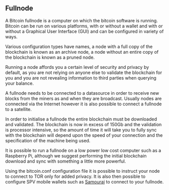 ## Fullnode

A Bitcoin fullnode is a computer on which the bitcoin software is running.  Bitcoin can be run on various platforms, with or without a wallet and with or without a Graphical User Interface (GUI) and can be configured in variety of  ways.

Various configuration types have names, a node with a full copy of the blockchain is known as an archive node, a node without an entire copy of the blockchain is known as a pruned node.

Running a node affords you a certain level of security and privacy by default, as you are not relying on anyone else to validate the blockchain for you and you are not revealing information to third parties when querying your balance.

A fullnode needs to be connected to a datasource in order to receive new blocks from the miners as and when they are broadcast.   Usually nodes are connected via the Internet however it is also possible to connect a fullnode to a satellite.

In order to initialise a fullnode the entire blockchain must be downloaded and validated.  The blockchain is now in excess of 150Gb and the validation is processor intensive, so the amount of time it will take you to fully sync with the blockchain will depend upon the speed of your connection and the specification of the machine being used.

It is possible to run a fullnode on a low power low cost computer such as a Raspberry Pi, although we suggest performing the initial blockchain download and sync with something a little more powerful.

Using the bitcoin.conf configuration file it is possible to instruct your node to connect to TOR only for added privacy.  It is also then possible to configure SPV mobile wallets such as [Samourai](https://samouraiwallet.com) to connect to your fullnode.
